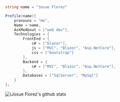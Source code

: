 ```c#
string name = "Josue Florez"

Profile(name){
    pronouns = "He",
    Name = name,
    AskMeAbout = ["web dev"],
    Technologies = {
        FrontEnd = {
            c# = ["blazor"],
            js = ["MVC", "Blazor", "Asp.NetCore"],
            css = ["bootstrap"]
        },
        Backend = {
            c# = ["MVC", "Blazor", "Asp.NetCore"],
        },
        Databases = ["SqlServer", "MySql"]
    }
};
```
![iJosue Florez's github stats](https://github-readme-stats.vercel.app/api?username=josuecaleb6482&hide=contribs,prs&count_private=true&show_icons=true)
